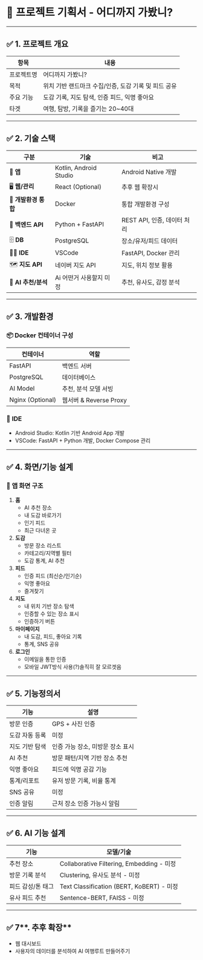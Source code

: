 # 📌 **프로젝트 기획서 - 어디까지 가봤니?**

---

## ✅ **1. 프로젝트 개요**

| 항목 | 내용 |
| --- | --- |
| 프로젝트명 | 어디까지 가봤니? |
| 목적 | 위치 기반 랜드마크 수집/인증, 도감 기록 및 피드 공유 |
| 주요 기능 | 도감 기록, 지도 탐색, 인증 피드, 익명 좋아요 |
| 타겟 | 여행, 탐방, 기록을 즐기는 20~40대 |

---

## ✅ **2. 기술 스택**

| 구분 | 기술 | 비고 |
| --- | --- | --- |
| 📱 **앱** | Kotlin, Android Studio | Android Native 개발 |
| 🖥 **웹/관리** | React (Optional) | 추후 웹 확장시 |
| 🐳 **개발환경 통합** | Docker | 통합 개발환경 구성 |
| 🐍 **백엔드 API** | Python + FastAPI | REST API, 인증, 데이터 처리 |
| 🗄 **DB** | PostgreSQL | 장소/유저/피드 데이터 |
| 👩‍💻 **IDE** | VSCode | FastAPI, Docker 관리 |
| 🗺 **지도 API** | 네이버 지도 API | 지도, 위치 정보 활용 |
| 🤖 **AI 추천/분석** | Ai 어떤거 사용할지 미정 | 추천, 유사도, 감정 분석 |

---

## ✅ **3. 개발환경**

### 📦 **Docker 컨테이너 구성**

| 컨테이너 | 역할 |
| --- | --- |
| FastAPI | 백엔드 서버 |
| PostgreSQL | 데이터베이스 |
| AI Model | 추천, 분석 모델 서빙 |
| Nginx (Optional) | 웹서버 & Reverse Proxy |

### 📌 **IDE**

- Android Studio: Kotlin 기반 Android App 개발
- VSCode: FastAPI + Python 개발, Docker Compose 관리

---

## ✅ **4. 화면/기능 설계**

### 📱 **앱 화면 구조**

1. **홈**
    - AI 추천 장소
    - 내 도감 바로가기
    - 인기 피드
    - 최근 다녀온 곳
2. **도감**
    - 방문 장소 리스트
    - 카테고리/지역별 필터
    - 도감 통계, AI 추천
3. **피드**
    - 인증 피드 (최신순/인기순)
    - 익명 좋아요
    - 즐겨찾기
4. **지도**
    - 내 위치 기반 장소 탐색
    - 인증할 수 있는 장소 표시
    - 인증하기 버튼
5. **마이페이지**
    - 내 도감, 피드, 좋아요 기록
    - 통계, SNS 공유
6. **로그인**
   - 이메일을 통한 인증
   - 모바일 JWT방식 사용(?)솔직히 잘 모르겟음

---

## ✅ **5. 기능정의서**

| 기능 | 설명 |
| --- | --- |
| 방문 인증 | GPS + 사진 인증 |
| 도감 자동 등록 | 미정 |
| 지도 기반 탐색 | 인증 가능 장소, 미방문 장소 표시 |
| AI 추천 | 방문 패턴/지역 기반 장소 추천 |
| 익명 좋아요 | 피드에 익명 공감 기능 |
| 통계/리포트 | 유저 방문 기록, 비율 통계 |
| SNS 공유 | 미정 |
| 인증 알림 | 근처 장소 인증 가능시 알림 |

---

## ✅ **6. AI 기능 설계**

| 기능 | 모델/기술 |
| --- | --- |
| 추천 장소 | Collaborative Filtering, Embedding - 미정 |
| 방문 기록 분석 | Clustering, 유사도 분석 - 미정 |
| 피드 감성/톤 태그 | Text Classification (BERT, KoBERT) - 미정 |
| 유사 피드 추천 | Sentence-BERT, FAISS - 미정 |

---

## ✅ 7**. 추후 확장**

- 웹 대시보드
- 사용자의 데이터를 분석하여 AI 여행루트 만들어주기
